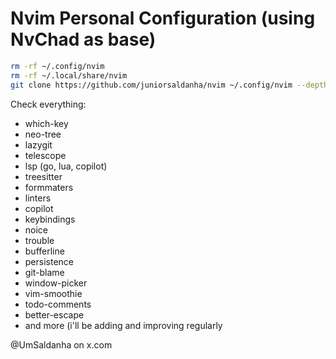 # Nvim Personal Configuration (using NvChad as base)
```bash
rm -rf ~/.config/nvim
rm -rf ~/.local/share/nvim
git clone https://github.com/juniorsaldanha/nvim ~/.config/nvim --depth 1 && nvim
```

Check everything:
- which-key
- neo-tree
- lazygit
- telescope
- lsp (go, lua, copilot)
- treesitter
- formmaters
- linters
- copilot
- keybindings
- noice
- trouble
- bufferline
- persistence
- git-blame
- window-picker
- vim-smoothie
- todo-comments
- better-escape
- and more (i'll be adding and improving regularly

@UmSaldanha on x.com

